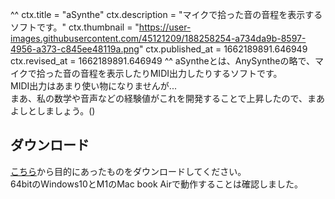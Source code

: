 ^^
ctx.title = "aSynthe"
ctx.description = "マイクで拾った音の音程を表示するソフトです。"
ctx.thumbnail = "https://user-images.githubusercontent.com/45121209/188258254-a734da9b-8597-4956-a373-c845ee48119a.png"
ctx.published_at = 1662189891.646949
ctx.revised_at = 1662189891.646949
^^
aSyntheとは、AnySyntheの略で、マイクで拾った音の音程を表示したりMIDI出力したりするソフトです。  
MIDI出力はあまり使い物になりませんが...  
まあ、私の数学や音声などの経験値がこれを開発することで上昇したので、まあよしとしましょう。()

## ダウンロード
[こちら](https://github.com/tasuren/aSynthe/releases)から目的にあったものをダウンロードしてください。  
64bitのWindows10とM1のMac book Airで動作することは確認しました。